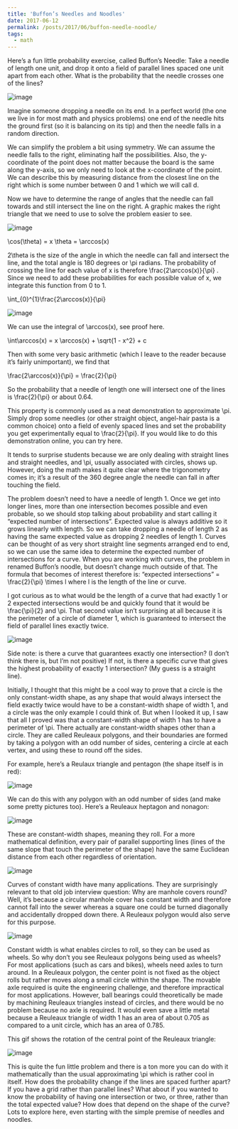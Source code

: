 ```yaml
---
title: 'Buffon’s Needles and Noodles'
date: 2017-06-12
permalink: /posts/2017/06/buffon-needle-noodle/
tags:
  - math
---
```



Here’s a fun little probability exercise, called Buffon’s Needle: Take a needle of length one unit, and drop it onto a field of parallel lines spaced one unit apart from each other. What is the probability that the needle crosses one of the lines?

![image](https://github.com/user-attachments/assets/8f78c7f8-0762-4e88-8588-17d0a6977616)


Imagine someone dropping a needle on its end. In a perfect world (the one we live in for most math and physics problems) one end of the needle hits the ground first (so it is balancing on its tip) and then the needle falls in a random direction.

We can simplify the problem a bit using symmetry. We can assume the needle falls to the right, eliminating half the possibilities. Also, the y-coordinate of the point does not matter because the board is the same along the y-axis, so we only need to look at the x-coordinate of the point. We can describe this by measuring distance from the closest line on the right which is some number between 0 and 1 which we will call d.

Now we have to determine the range of angles that the needle can fall towards and still intersect the line on the right. A graphic makes the right triangle that we need to use to solve the problem easier to see.

![image](https://github.com/user-attachments/assets/70d66863-d626-40bc-8c33-fe950f50cb5f)


\cos(\theta) = x
\theta = \arccos(x)

2\theta is the size of the angle in which the needle can fall and intersect the line, and the total angle is 180 degrees or \pi radians. The probability of crossing the line for each value of x is therefore \frac{2\arccos(x)}{\pi} . Since we need to add these probabilities for each possible value of x, we integrate this function from 0 to 1.

\int_{0}^{1}\frac{2\arccos(x)}{\pi}

![image](https://github.com/user-attachments/assets/d0ab0704-371d-449f-ba41-ab9c12459ed1)

We can use the integral of \arccos(x), see proof here.

\int\arccos(x) = x \arccos(x) + \sqrt{1 - x^2} + c

Then with some very basic arithmetic (which I leave to the reader because it’s fairly unimportant), we find that

\frac{2\arccos(x)}{\pi} = \frac{2}{\pi}

So the probability that a needle of length one will intersect one of the lines is \frac{2}{\pi} or about 0.64.

This property is commonly used as a neat demonstration to approximate \pi. Simply drop some needles (or other straight object, angel-hair pasta is a common choice) onto a field of evenly spaced lines and set the probability you get experimentally equal to \frac{2}{\pi}. If you would like to do this demonstration online, you can try here.

It tends to surprise students because we are only dealing with straight lines and straight needles, and \pi, usually associated with circles, shows up. However, doing the math makes it quite clear where the trigonometry comes in; it’s a result of the 360 degree angle the needle can fall in after touching the field.

The problem doesn’t need to have a needle of length 1. Once we get into longer lines, more than one intersection becomes possible and even probable, so we should stop talking about probability and start calling it “expected number of intersections”. Expected value is always additive so it grows linearly with length. So we can take dropping a needle of length 2 as having the same expected value as dropping 2 needles of length 1. Curves can be thought of as very short straight line segments arranged end to end, so we can use the same idea to determine the expected number of intersections for a curve. When you are working with curves, the problem in renamed Buffon’s noodle, but doesn’t change much outside of that.
The formula that becomes of interest therefore is: “expected intersections” =  \frac{2}{\pi} \times l where l is the length of the line or curve.

I got curious as to what would be the length of a curve that had exactly 1 or 2 expected intersections would be and quickly found that it would be \frac{\pi}{2} and \pi. That second value isn’t surprising at all because it is the perimeter of a circle of diameter 1, which is guaranteed to intersect the field of parallel lines exactly twice.

![image](https://github.com/user-attachments/assets/cf51e964-b6c8-4e61-bfc4-3fd980f616b1)


Side note: is there a curve that guarantees exactly one intersection? (I don’t think there is, but I’m not positive) If not, is there a specific curve that gives the highest probability of exactly 1 intersection? (My guess is a straight line).

Initially, I thought that this might be a cool way to prove that a circle is the only constant-width shape, as any shape that would always intersect the field exactly twice would have to be a constant-width shape of width 1, and a circle was the only example I could think of. But when I looked it up, I saw that all I proved was that a constant-width shape of width 1 has to have a perimeter of \pi. There actually are constant-width shapes other than a circle. They are called Reuleaux polygons, and their boundaries are formed by  taking a polygon with an odd number of sides, centering a circle at each vertex, and using these to round off the sides.

For example, here’s a Reulaux triangle and pentagon (the shape itself is in red):

![image](https://github.com/user-attachments/assets/3a743004-037d-44d4-bf41-3faf27801ce2)


We can do this with any polygon with an odd number of sides (and make some pretty pictures too). Here’s a Reuleaux heptagon and nonagon:

![image](https://github.com/user-attachments/assets/e6d53e33-e2c9-4779-9b6e-c68d29aef5aa)


These are constant-width shapes, meaning they roll. For a more mathematical definition, every pair of parallel supporting lines (lines of the same slope that touch the perimeter of the shape) have the same Euclidean distance from each other regardless of orientation.

![image](https://github.com/user-attachments/assets/b2049f46-97f3-456b-aada-10daa2ddbb82)


Curves of constant width have many applications. They are surprisingly relevant to that old job interview question: Why are manhole covers round? Well, it’s because a circular manhole cover has constant width and therefore cannot fall into the sewer whereas a square one could be turned diagonally and accidentally dropped down there. A Reuleaux polygon would also serve for this purpose.

![image](https://github.com/user-attachments/assets/3fe3991e-1bc0-40f4-a0f2-65637985fe44)


Constant width is what enables circles to roll, so they can be used as wheels. So why don’t you see Reuleaux polygons being used as wheels? For most applications (such as cars and bikes), wheels need axles to turn around. In a Reuleaux polygon, the center point is not fixed as the object rolls but rather moves along a small circle within the shape. The movable axle required is quite the engineering challenge, and therefore impractical for most applications. However, ball bearings could theoretically be made by machining Reuleaux triangles instead of circles, and there would be no problem because no axle is required. It would even save a little metal because a Reuleaux triangle of width 1 has an area of about 0.705 as compared to a unit circle, which has an area of 0.785.

This gif shows the rotation of the central point of the Reuleaux triangle:

![image](https://github.com/user-attachments/assets/e9256169-3d63-4b03-8611-4e317e61585a)

This is quite the fun little problem and there is a ton more you can do with it mathematically than the usual approximating \pi which is rather cool in itself. How does the probability change if the lines are spaced further apart? If you have a grid rather than parallel lines? What about if you wanted to know the probability of having one intersection or two, or three, rather than the total expected value? How does that depend on the shape of the curve? Lots to explore here, even starting with the simple premise of needles and noodles.
